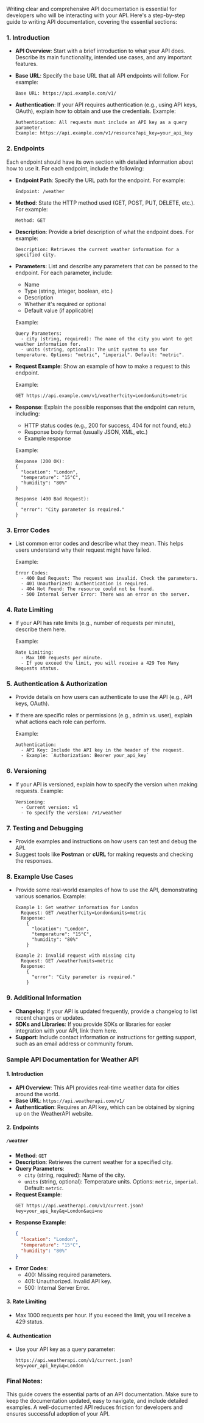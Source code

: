 Writing clear and comprehensive API documentation is essential for developers who will be interacting with your API. Here's a step-by-step guide to writing API documentation, covering the essential sections:

### 1. **Introduction**
   - **API Overview**: Start with a brief introduction to what your API does. Describe its main functionality, intended use cases, and any important features.
   - **Base URL**: Specify the base URL that all API endpoints will follow. For example:
     ```
     Base URL: https://api.example.com/v1/
     ```

   - **Authentication**: If your API requires authentication (e.g., using API keys, OAuth), explain how to obtain and use the credentials. Example:
     ```
     Authentication: All requests must include an API key as a query parameter.
     Example: https://api.example.com/v1/resource?api_key=your_api_key
     ```

### 2. **Endpoints**
Each endpoint should have its own section with detailed information about how to use it. For each endpoint, include the following:

   - **Endpoint Path**: Specify the URL path for the endpoint. For example:
     ```
     Endpoint: /weather
     ```

   - **Method**: State the HTTP method used (GET, POST, PUT, DELETE, etc.). For example:
     ```
     Method: GET
     ```

   - **Description**: Provide a brief description of what the endpoint does. For example:
     ```
     Description: Retrieves the current weather information for a specified city.
     ```

   - **Parameters**: List and describe any parameters that can be passed to the endpoint. For each parameter, include:
     - Name
     - Type (string, integer, boolean, etc.)
     - Description
     - Whether it's required or optional
     - Default value (if applicable)

     Example:
     ```
     Query Parameters:
       - city (string, required): The name of the city you want to get weather information for.
       - units (string, optional): The unit system to use for temperature. Options: "metric", "imperial". Default: "metric".
     ```

   - **Request Example**: Show an example of how to make a request to this endpoint.

     Example:
     ```
     GET https://api.example.com/v1/weather?city=London&units=metric
     ```

   - **Response**: Explain the possible responses that the endpoint can return, including:
     - HTTP status codes (e.g., 200 for success, 404 for not found, etc.)
     - Response body format (usually JSON, XML, etc.)
     - Example response

     Example:
     ```
     Response (200 OK):
     {
       "location": "London",
       "temperature": "15°C",
       "humidity": "80%"
     }

     Response (400 Bad Request):
     {
       "error": "City parameter is required."
     }
     ```

### 3. **Error Codes**
   - List common error codes and describe what they mean. This helps users understand why their request might have failed.

     Example:
     ```
     Error Codes:
       - 400 Bad Request: The request was invalid. Check the parameters.
       - 401 Unauthorized: Authentication is required.
       - 404 Not Found: The resource could not be found.
       - 500 Internal Server Error: There was an error on the server.
     ```

### 4. **Rate Limiting**
   - If your API has rate limits (e.g., number of requests per minute), describe them here.

     Example:
     ```
     Rate Limiting:
       - Max 100 requests per minute.
       - If you exceed the limit, you will receive a 429 Too Many Requests status.
     ```

### 5. **Authentication & Authorization**
   - Provide details on how users can authenticate to use the API (e.g., API keys, OAuth).
   - If there are specific roles or permissions (e.g., admin vs. user), explain what actions each role can perform.

     Example:
     ```
     Authentication:
       - API Key: Include the API key in the header of the request.
       - Example: `Authorization: Bearer your_api_key`
     ```

### 6. **Versioning**
   - If your API is versioned, explain how to specify the version when making requests.
     Example:
     ```
     Versioning:
       - Current version: v1
       - To specify the version: /v1/weather
     ```

### 7. **Testing and Debugging**
   - Provide examples and instructions on how users can test and debug the API.
   - Suggest tools like **Postman** or **cURL** for making requests and checking the responses.

### 8. **Example Use Cases**
   - Provide some real-world examples of how to use the API, demonstrating various scenarios.
     Example:
     ```
     Example 1: Get weather information for London
       Request: GET /weather?city=London&units=metric
       Response:
         {
           "location": "London",
           "temperature": "15°C",
           "humidity": "80%"
         }

     Example 2: Invalid request with missing city
       Request: GET /weather?units=metric
       Response:
         {
           "error": "City parameter is required."
         }
     ```

### 9. **Additional Information**
   - **Changelog**: If your API is updated frequently, provide a changelog to list recent changes or updates.
   - **SDKs and Libraries**: If you provide SDKs or libraries for easier integration with your API, link them here.
   - **Support**: Include contact information or instructions for getting support, such as an email address or community forum.

### Sample API Documentation for Weather API

#### 1. **Introduction**
   - **API Overview**: This API provides real-time weather data for cities around the world.
   - **Base URL**: `https://api.weatherapi.com/v1/`
   - **Authentication**: Requires an API key, which can be obtained by signing up on the WeatherAPI website.

#### 2. **Endpoints**

##### `/weather`
   - **Method**: `GET`
   - **Description**: Retrieves the current weather for a specified city.
   - **Query Parameters**:
     - `city` (string, required): Name of the city.
     - `units` (string, optional): Temperature units. Options: `metric`, `imperial`. Default: `metric`.
   - **Request Example**:
     ```
     GET https://api.weatherapi.com/v1/current.json?key=your_api_key&q=London&aqi=no
     ```
   - **Response Example**:
     ```json
     {
       "location": "London",
       "temperature": "15°C",
       "humidity": "80%"
     }
     ```
   - **Error Codes**:
     - 400: Missing required parameters.
     - 401: Unauthorized. Invalid API key.
     - 500: Internal Server Error.

#### 3. **Rate Limiting**
   - Max 1000 requests per hour. If you exceed the limit, you will receive a 429 status.

#### 4. **Authentication**
   - Use your API key as a query parameter:
     ```
     https://api.weatherapi.com/v1/current.json?key=your_api_key&q=London
     ```

### Final Notes:
This guide covers the essential parts of an API documentation. Make sure to keep the documentation updated, easy to navigate, and include detailed examples. A well-documented API reduces friction for developers and ensures successful adoption of your API.
